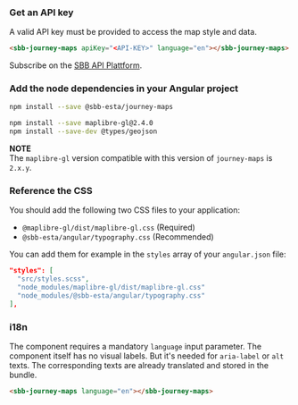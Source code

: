### Get an API key

A valid API key must be provided to access the map style and data.

```html
<sbb-journey-maps apiKey="<API-KEY>" language="en"></sbb-journey-maps>
```

Subscribe on the [SBB API Plattform](https://developer.sbb.ch/apis/journey-maps-tiles).

### Add the node dependencies in your Angular project

```sh
npm install --save @sbb-esta/journey-maps
```

```sh
npm install --save maplibre-gl@2.4.0
npm install --save-dev @types/geojson
```

**NOTE** \
The `maplibre-gl` version compatible with this version of `journey-maps` is `2.x.y`.

### Reference the CSS

You should add the following two CSS files to your application:

- `@maplibre-gl/dist/maplibre-gl.css` (Required)
- `@sbb-esta/angular/typography.css` (Recommended)

You can add them for example in the `styles` array of your `angular.json` file:

```json lines
"styles": [
  "src/styles.scss",
  "node_modules/maplibre-gl/dist/maplibre-gl.css"
  "node_modules/@sbb-esta/angular/typography.css"
],
```

### i18n

The component requires a mandatory `language` input parameter. The component itself has no visual labels. But it's needed for `aria-label` or `alt` texts. The corresponding texts are already translated and stored in the bundle.

```html
<sbb-journey-maps language="en"></sbb-journey-maps>
```
